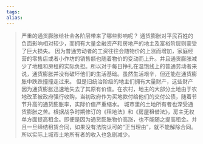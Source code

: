 ```yaml
---
tags: 
alias:
---
```

> 严重的通货膨胀给社会各阶层带来了哪些影响呢？
> 通货膨胀对平民百姓的负面影响相对较少，而拥有大量金融资产和房地产的地主及富裕阶层则蒙受了巨大损失。
> 因为普通劳动者的工资往往会随物价的上涨而增加，家庭经营的零售店或者小作坊的销售额也随着物价的变动而上升。并且通货膨胀减少了地租和房租的实际负担。所以对于每日挣扎在温饱线上的普通劳动者来说，通货膨胀并没有破坏他们的生活基础。虽然生活艰辛，但还能在通货膨胀中跌跌撞撞走过来。
> 但是旧统治阶级的地主们拥有大量财产，这些财产因为通货膨胀迅速地失去了其原有价值。在农村，地主的大部分土地由于农地改革被政府强行收购，当初政府作为买地款付给他们的交付公债，随着节节升高的通货膨胀率，实际价值严重缩水。
> 城市里的土地所有者也深受通货膨胀之苦。根据战争时期修订的《租地法》和《房屋租借法》，房主无权单方面提高租金。即便是因为通货膨胀物价高涨，也不能随之提高租金。并且一旦缔结租赁合同，如果没有法院认可的“正当理由”，就不能解除合同。所以实际上城市土地所有者的收入也急剧减少。

